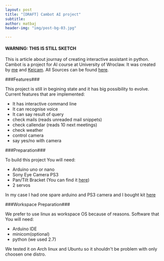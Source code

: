 ```yaml
---
layout: post
title: "[DRAFT] Cambot AI project"
subtitle: 
author: matbaj
header-img: "img/post-bg-03.jpg"

---
```

#### WARNING: THIS IS STILL SKETCH ####
This is article about journay of creating interactive assistant in python.
Cambot is a project for AI course at University of Wroclaw.
It was created by [me](https://github.com/matbaj) and [Keicam](https://github.com/Keicam).
All Sources can be found [here](https://github.com/matbaj/cambot).

###Features###

This project is still in begining state and it has big possibility to evolve.
Current features that are implemented:

* It has interactive command line
* It can recognise voice
* It can say result of query
* check mails (reads unreaded mail snippets)
* check callendar (reads 10 next meetings)
* check weather
* control camera
* say yes/no with camera

###Preparation###

To build this project You will need:

* Arduino uno or nano
* Sony Eye Camera PS3
* Pan/Tilt Bracket (You can find it [here](https://www.sparkfun.com/products/10335))
* 2 servos

In my case I had one spare arduino and PS3 camera and I bought kit [here](http://botland.com.pl/chwytaki-i-uchwyty/2547-uchwyt-do-serw-micro-pantilt-serwa-dagu.html)

###Workspace Preparation###

We prefer to use linux as workspace OS because of reasons.
Software that You will need:

* Arduino IDE
* minicom(optional)
* python (we used 2.7)

We tested it on Arch linux and Ubuntu so it shouldn't be problem with only choosen one distro.




